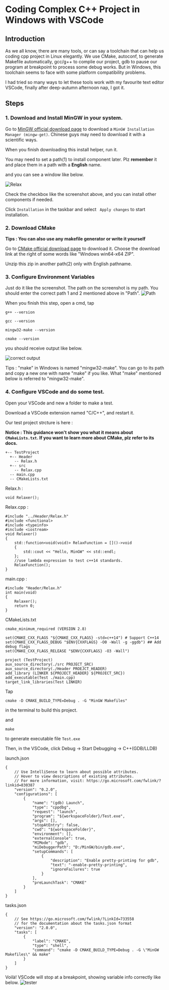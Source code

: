 # Coding Complex C++ Project in Windows with VSCode

## Introduction

As we all know, there are many tools, or can say a toolchain that can help us coding cpp project in Linux elegantly. We use CMake, autoconf, to generate Makefile automatically, gcc/g++ to complie our project, gdb to pause our program at breakpoint to process some debug works. But in Windows, this toolchain seems to face with some platform compatibility problems.

I had tried so many ways to let these tools work with my favourite text editor VSCode, finally after deep-autumn afternoon nap, I got it.

## Steps

### 1. Download and Install MinGW in your system.

Go to [MinGW official download page](https://osdn.net/projects/mingw/releases/) to download a <code>MinGW Installation Manager (mingw-get)</code>. Chinese guys may need to download it with a scientific ways.

When you finish downloading this install helper, run it.

You may need to set a path(1) to install component later. Plz <strong>remember</strong> it and place them in a path with a <strong>English</strong> name.

and you can see a window like below.

![Relax](./Pic1.png)

Check the checkbox like the screenshot above, and you can install other components if needed.

Click <code>Installation</code> in the taskbar and select ``` Apply changes``` to start installation.

### 2. Download CMake

<strong>Tips : You can also use any makefile generator or write it yourself</strong>

Go to [CMake official download page](https://cmake.org/download/) to download it. Choose the download link at the right of some words like "Windows win64-x64 ZIP".

Unzip this zip in another path(2) only with English pathname.

### 3. Configure Environment Variables

Just do it like the screenshot. The path on the screenshot is my path. You should enter the correct path 1 and 2 mentioned above in "Path".
![Path](./Pic2.png)

When you finish this step, open a cmd, tap
```
g++ --version

gcc --version

mingw32-make --version

cmake --version
```
you should receive output like below.

![correct output](./Pic3.png)

Tips : "make" in Windows is named "mingw32-make". You can go to its path and copy a new one with name "make" if you like. What "make" mentioned below is referred to "mingw32-make".

### 4. Configure VSCode and do some test.

Open your VSCode and new a folder to make a test.

Download a VSCode extension named "C/C++", and restart it.

Our test project strcture is here : 

<strong>Notice : This guidance won't show you what it means about ```CMakeLists.txt```. If you want to learn more about CMake, plz refer to its docs.</strong>

```
+-- TestProject
  +-- Header
    -- Relax.h
  +-- src
    -- Relax.cpp
  -- main.cpp
  -- CMakeLists.txt
```

Relax.h : 
```
void Relaxer();
```

Relax.cpp : 
```
#include "../Header/Relax.h"
#include <functional>
#include <typeinfo>
#include <iostream>
void Relaxer()
{
    std::function<void(void)> RelaxFunction = []()->void
    {
        std::cout << "Hello, MinGW" << std::endl;
    };
    //use lambda expression to test c++14 standards.
    RelaxFunction();
}
```

main.cpp : 
```
#include "Header/Relax.h"
int main(void)
{
    Relaxer();
    return 0;
}
```

CMakeLists.txt
```
cmake_minimum_required (VERSION 2.8)

set(CMAKE_CXX_FLAGS "${CMAKE_CXX_FLAGS} -std=c++14") # Support C++14
set(CMAKE_CXX_FLAGS_DEBUG "$ENV{CXXFLAGS} -O0 -Wall -g -ggdb") ## Add debug flags
set(CMAKE_CXX_FLAGS_RELEASE "$ENV{CXXFLAGS} -O3 -Wall")

project (TestProject)
aux_source_directory(./src PROJECT_SRC)
aux_source_directory(./Header PROEJCT_HEADER)
add_library (LINKER ${PROJECT_HEADER} ${PROJECT_SRC})
add_executable(Test ./main.cpp)
target_link_libraries(Test LINKER)
```

Tap 
```
cmake -D CMAKE_BUILD_TYPE=Debug . -G "MinGW Makefiles"
```

in the terminal to build this project.

and 
```
make
```
to generate executable file ```Test.exe```

Then, in the VSCode, click Debug -> Start Debugging -> C++(GDB/LLDB)

launch.json
```
{
    // Use IntelliSense to learn about possible attributes.
    // Hover to view descriptions of existing attributes.
    // For more information, visit: https://go.microsoft.com/fwlink/?linkid=830387
    "version": "0.2.0",
    "configurations": [
        {
            "name": "(gdb) Launch",
            "type": "cppdbg",
            "request": "launch",
            "program": "${workspaceFolder}/Test.exe",
            "args": [],
            "stopAtEntry": false,
            "cwd": "${workspaceFolder}",
            "environment": [],
            "externalConsole": true,
            "MIMode": "gdb",
            "miDebuggerPath": "D:/MinGW/bin/gdb.exe",
            "setupCommands": [
                {
                    "description": "Enable pretty-printing for gdb",
                    "text": "-enable-pretty-printing",
                    "ignoreFailures": true
                }
            ],
            "preLaunchTask": "CMAKE"
        }
    ]
}
```

tasks.json

```
{
    // See https://go.microsoft.com/fwlink/?LinkId=733558
    // for the documentation about the tasks.json format
    "version": "2.0.0",
    "tasks": [
        {
            "label": "CMAKE",
            "type": "shell",
            "command": "cmake -D CMAKE_BUILD_TYPE=Debug . -G \"MinGW Makefiles\" && make"
        }
    ]
}
```

Voilà! VSCode will stop at a breakpoint, showing variable info correctly like below.
![tester](./Pic4.png)
